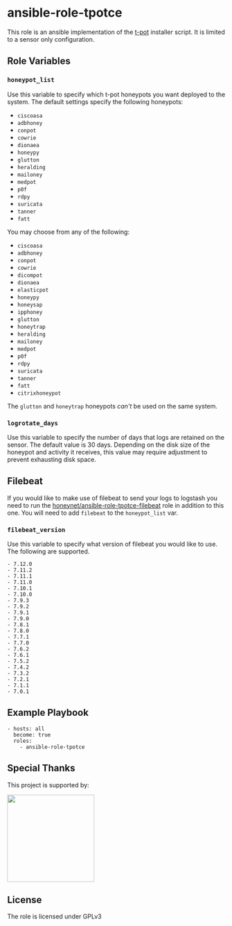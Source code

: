 # ansible-role-tpotce

This role is an ansible implementation of the [t-pot](https://github.com/dtag-dev-sec/tpotce) installer script. It is limited to a sensor only configuration.

## Role Variables

### `honeypot_list`

Use this variable to specify which t-pot honeypots you want deployed to the system. The default settings specify the following honeypots:

  - `ciscoasa`
  - `adbhoney`
  - `conpot`
  - `cowrie`
  - `dionaea`
  - `honeypy`
  - `glutton`
  - `heralding`
  - `mailoney`
  - `medpot`
  - `p0f`
  - `rdpy`
  - `suricata`
  - `tanner`
  - `fatt`

You may choose from any of the following:

  - `ciscoasa`
  - `adbhoney`
  - `conpot`
  - `cowrie`
  - `dicompot`
  - `dionaea`
  - `elasticpot`
  - `honeypy`
  - `honeysap`
  - `ipphoney`
  - `glutton`
  - `honeytrap`
  - `heralding`
  - `mailoney`
  - `medpot`
  - `p0f`
  - `rdpy`
  - `suricata`
  - `tanner`
  - `fatt`
  - `citrixhoneypot`

The `glutton` and `honeytrap` honeypots _can't_ be used on the same system.

### `logrotate_days`

Use this variable to specify the number of days that logs are retained on the sensor. The default value is 30 days. Depending on the disk size of the honeypot and activity it receives, this value may require adjustment to prevent exhausting disk space.

## Filebeat

If you would like to make use of filebeat to send your logs to logstash you need to run the [honeynet/ansible-role-tpotce-filebeat](https://github.com/honeynet/ansible-role-tpotce-filebeat) role in addition to this one. You will need to add `filebeat` to the `honeypot_list` var.

### `filebeat_version`

Use this variable to specify what version of filebeat you would like to use. The following are supported.

    - 7.12.0
    - 7.11.2
    - 7.11.1
    - 7.11.0
    - 7.10.1
    - 7.10.0
    - 7.9.3
    - 7.9.2
    - 7.9.1
    - 7.9.0
    - 7.8.1
    - 7.8.0
    - 7.7.1
    - 7.7.0
    - 7.6.2
    - 7.6.1
    - 7.5.2
    - 7.4.2
    - 7.3.2
    - 7.2.1
    - 7.1.1
    - 7.0.1

## Example Playbook

```
- hosts: all
  become: true
  roles:
    - ansible-role-tpotce
```
## Special Thanks

<p>This project is supported by:</p>
<p>
  <a href="https://www.digitalocean.com/">
    <img src="https://opensource.nyc3.cdn.digitaloceanspaces.com/attribution/assets/SVG/DO_Logo_horizontal_blue.svg" width="201px">
  </a>
</p>

## License

The role is licensed under GPLv3


